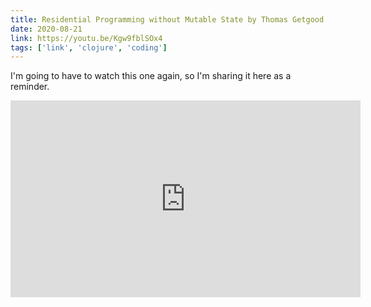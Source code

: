 ```yaml
---
title: Residential Programming without Mutable State by Thomas Getgood
date: 2020-08-21
link: https://youtu.be/Kgw9fblSOx4
tags: ['link', 'clojure', 'coding']
---
```


I'm going to have to watch this one again, so I'm sharing it here as a reminder.

<iframe width="560" height="315" src="https://www.youtube.com/embed/Kgw9fblSOx4" frameborder="0" allow="accelerometer; autoplay; encrypted-media; gyroscope; picture-in-picture" allowfullscreen></iframe>
